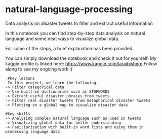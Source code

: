 # natural-language-processing
 Data analysis on disaster tweets to filter and extract useful information

 In this notebook you can find step-by-step data analysis on natural language and some neat ways to visualize global data.

For some of the steps, a brief explanation has been provided.

You can simply download the notebook and check it out for yourself.
My kaggle profile is linked here: https://www.kaggle.com/laraibishere
Follow along to see my ongoing work :)

     #key lessons
     In this project, we learn the following:
    -> Filter categorical data
    -> Use built-in dictionaries such as STOPWORDS
    -> Extract useful disaster phrases from tweets
    -> Filter real disaster tweets from metaphorical disaster tweets
    -> Plotting on a global map to visualize disaster data

    #key skills
    -> Analyzing complex natural language such as used in tweets 
    -> Visualizing global data for better understanding
    -> Familiarization with built-in word lists and using them in processing language data



